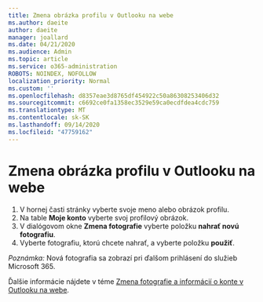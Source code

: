 ```yaml
---
title: Zmena obrázka profilu v Outlooku na webe
ms.author: daeite
author: daeite
manager: joallard
ms.date: 04/21/2020
ms.audience: Admin
ms.topic: article
ms.service: o365-administration
ROBOTS: NOINDEX, NOFOLLOW
localization_priority: Normal
ms.custom: ''
ms.openlocfilehash: d8357eae3d8765df454922c50a86308253406d32
ms.sourcegitcommit: c6692ce0fa1358ec3529e59ca0ecdfdea4cdc759
ms.translationtype: MT
ms.contentlocale: sk-SK
ms.lasthandoff: 09/14/2020
ms.locfileid: "47759162"
---
```

# <a name="change-your-profile-picture-in-outlook-on-the-web"></a>Zmena obrázka profilu v Outlooku na webe

1. V hornej časti stránky vyberte svoje meno alebo obrázok profilu.
1. Na table **Moje konto** vyberte svoj profilový obrázok.
1. V dialógovom okne **Zmena fotografie** vyberte položku **nahrať novú fotografiu**.
1. Vyberte fotografiu, ktorú chcete nahrať, a vyberte položku **použiť**.

*Poznámka:* Nová fotografia sa zobrazí pri ďalšom prihlásení do služieb Microsoft 365.

Ďalšie informácie nájdete v téme [Zmena fotografie a informácií o konte v Outlooku na webe](https://support.office.com/article/b2dbb289-851d-4bed-93c3-3e136f5659ec).